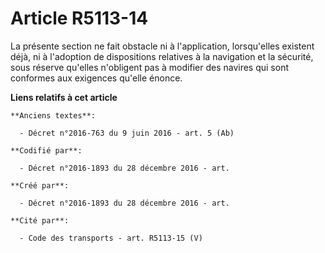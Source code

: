 # Article R5113-14

La présente section ne fait obstacle ni à l'application, lorsqu'elles existent déjà, ni à l'adoption de dispositions
relatives à la navigation et la sécurité, sous réserve qu'elles n'obligent pas à modifier des navires qui sont conformes aux
exigences qu'elle énonce.

**Liens relatifs à cet article**

	**Anciens textes**:

	  - Décret n°2016-763 du 9 juin 2016 - art. 5 (Ab)

	**Codifié par**:

	  - Décret n°2016-1893 du 28 décembre 2016 - art.

	**Créé par**:

	  - Décret n°2016-1893 du 28 décembre 2016 - art.

	**Cité par**:

	  - Code des transports - art. R5113-15 (V)
